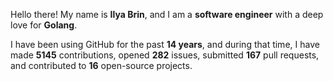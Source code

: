 Hello there! My name is **Ilya Brin**, and I am a **software engineer** with a deep love for **Golang**.

I have been using GitHub for the past **14 years**, and during that time, I have made **5145** contributions, opened **282** issues, submitted **167** pull requests, and contributed to **16** open-source projects.
